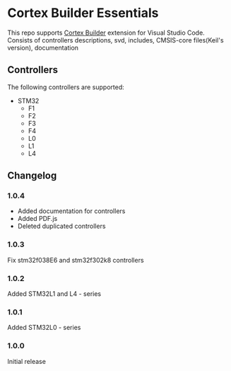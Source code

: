 # Cortex Builder Essentials

This repo supports [Cortex Builder](https://marketplace.visualstudio.com/items?itemName=semyon-ivanov.cortex-builder) extension for Visual Studio Code.  
Consists of controllers descriptions, svd, includes, CMSIS-core files(Keil's version), documentation

## Controllers

The following controllers are supported:
- STM32
    - F1
    - F2
    - F3
    - F4
    - L0
    - L1
    - L4

## Changelog

### 1.0.4

 - Added documentation for controllers
 - Added PDF.js
 - Deleted duplicated controllers

### 1.0.3

Fix stm32f038E6 and stm32f302k8 controllers

### 1.0.2

Added STM32L1 and L4 - series

### 1.0.1

Added STM32L0 - series

### 1.0.0

Initial release